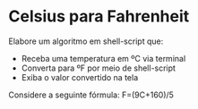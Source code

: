 # Celsius para Fahrenheit

Elabore um algoritmo em shell-script que:</br>

- Receba uma temperatura em ºC via terminal
- Converta para ºF por meio de shell-script
- Exiba o valor convertido na tela

Considere a seguinte fórmula: F=(9C+160)/5
